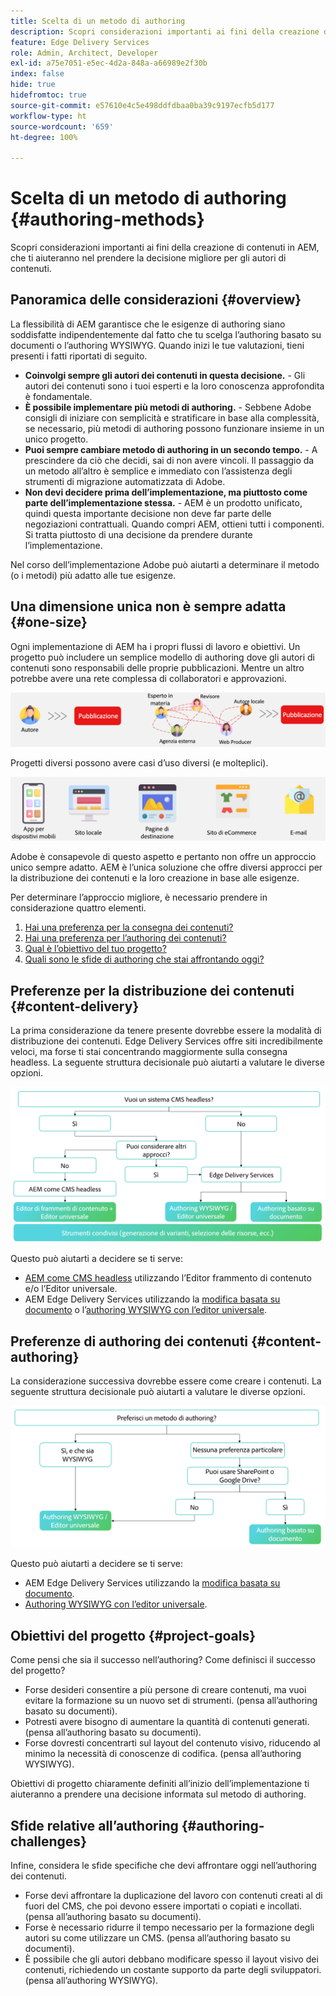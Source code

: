 ```yaml
---
title: Scelta di un metodo di authoring
description: Scopri considerazioni importanti ai fini della creazione di contenuti in AEM, che ti aiuteranno nel prendere la decisione migliore per gli autori di contenuti.
feature: Edge Delivery Services
role: Admin, Architect, Developer
exl-id: a75e7051-e5ec-4d2a-848a-a66989e2f30b
index: false
hide: true
hidefromtoc: true
source-git-commit: e57610e4c5e498ddfdbaa0ba39c9197ecfb5d177
workflow-type: ht
source-wordcount: '659'
ht-degree: 100%

---
```


# Scelta di un metodo di authoring {#authoring-methods}

Scopri considerazioni importanti ai fini della creazione di contenuti in AEM, che ti aiuteranno nel prendere la decisione migliore per gli autori di contenuti.

## Panoramica delle considerazioni {#overview}

La flessibilità di AEM garantisce che le esigenze di authoring siano soddisfatte indipendentemente dal fatto che tu scelga l’authoring basato su documenti o l’authoring WYSIWYG. Quando inizi le tue valutazioni, tieni presenti i fatti riportati di seguito.

* **Coinvolgi sempre gli autori dei contenuti in questa decisione.** - Gli autori dei contenuti sono i tuoi esperti e la loro conoscenza approfondita è fondamentale.
* **È possibile implementare più metodi di authoring.** - Sebbene Adobe consigli di iniziare con semplicità e stratificare in base alla complessità, se necessario, più metodi di authoring possono funzionare insieme in un unico progetto.
* **Puoi sempre cambiare metodo di authoring in un secondo tempo.** - A prescindere da ciò che decidi, sai di non avere vincoli. Il passaggio da un metodo all’altro è semplice e immediato con l’assistenza degli strumenti di migrazione automatizzata di Adobe.
* **Non devi decidere prima dell’implementazione, ma piuttosto come parte dell’implementazione stessa.** - AEM è un prodotto unificato, quindi questa importante decisione non deve far parte delle negoziazioni contrattuali. Quando compri AEM, ottieni tutti i componenti. Si tratta piuttosto di una decisione da prendere durante l’implementazione.

Nel corso dell’implementazione Adobe può aiutarti a determinare il metodo (o i metodi) più adatto alle tue esigenze.

## Una dimensione unica non è sempre adatta {#one-size}

Ogni implementazione di AEM ha i propri flussi di lavoro e obiettivi. Un progetto può includere un semplice modello di authoring dove gli autori di contenuti sono responsabili delle proprie pubblicazioni. Mentre un altro potrebbe avere una rete complessa di collaboratori e approvazioni.

![Flussi di lavoro di authoring diversi](assets/authoring-workflows.png)

Progetti diversi possono avere casi d’uso diversi (e molteplici).

![Casi d’uso](assets/use-cases.png)

Adobe è consapevole di questo aspetto e pertanto non offre un approccio unico sempre adatto. AEM è l’unica soluzione che offre diversi approcci per la distribuzione dei contenuti e la loro creazione in base alle esigenze.

Per determinare l’approccio migliore, è necessario prendere in considerazione quattro elementi.

1. [Hai una preferenza per la consegna dei contenuti?](#content-delivery)
1. [Hai una preferenza per l’authoring dei contenuti?](#content-authoring)
1. [Qual è l’obiettivo del tuo progetto?](#project-goals)
1. [Quali sono le sfide di authoring che stai affrontando oggi?](#authoring-challenges)

## Preferenze per la distribuzione dei contenuti {#content-delivery}

La prima considerazione da tenere presente dovrebbe essere la modalità di distribuzione dei contenuti. Edge Delivery Services offre siti incredibilmente veloci, ma forse ti stai concentrando maggiormente sulla consegna headless. La seguente struttura decisionale può aiutarti a valutare le diverse opzioni.

![Struttura decisionale per la consegna dei contenuti](assets/content-delivery-decision-tree.png)

Questo può aiutarti a decidere se ti serve:

* [AEM come CMS headless](/help/headless/introduction.md) utilizzando l’Editor frammento di contenuto e/o l’Editor universale.
* AEM Edge Delivery Services utilizzando la [modifica basata su documento](/help/edge/docs/authoring.md) o l’[authoring WYSIWYG con l’editor universale](/help/edge/wysiwyg-authoring/authoring.md).

## Preferenze di authoring dei contenuti {#content-authoring}

La considerazione successiva dovrebbe essere come creare i contenuti. La seguente struttura decisionale può aiutarti a valutare le diverse opzioni.

![Struttura decisionale per l’authoring dei contenuti](assets/content-authoring-decision-tree.png)

Questo può aiutarti a decidere se ti serve:

* AEM Edge Delivery Services utilizzando la [modifica basata su documento](/help/edge/docs/authoring.md).
* [Authoring WYSIWYG con l’editor universale](/help/edge/wysiwyg-authoring/authoring.md).

## Obiettivi del progetto {#project-goals}

Come pensi che sia il successo nell’authoring? Come definisci il successo del progetto?

* Forse desideri consentire a più persone di creare contenuti, ma vuoi evitare la formazione su un nuovo set di strumenti. (pensa all’authoring basato su documenti).
* Potresti avere bisogno di aumentare la quantità di contenuti generati. (pensa all’authoring basato su documenti).
* Forse dovresti concentrarti sul layout del contenuto visivo, riducendo al minimo la necessità di conoscenze di codifica. (pensa all’authoring WYSIWYG).

Obiettivi di progetto chiaramente definiti all’inizio dell’implementazione ti aiuteranno a prendere una decisione informata sul metodo di authoring.

## Sfide relative all’authoring {#authoring-challenges}

Infine, considera le sfide specifiche che devi affrontare oggi nell’authoring dei contenuti.

* Forse devi affrontare la duplicazione del lavoro con contenuti creati al di fuori del CMS, che poi devono essere importati o copiati e incollati. (pensa all’authoring basato su documenti).
* Forse è necessario ridurre il tempo necessario per la formazione degli autori su come utilizzare un CMS. (pensa all’authoring basato su documenti).
* È possibile che gli autori debbano modificare spesso il layout visivo dei contenuti, richiedendo un costante supporto da parte degli sviluppatori. (pensa all’authoring WYSIWYG).

